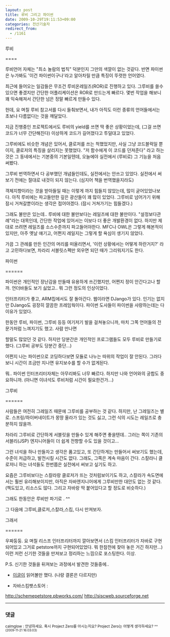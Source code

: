```yaml
---
layout: post
title: 루비 그리고 파이썬
date: 2009-10-29T19:11:53+09:00
categories: 전산기술자
redirect_from:
  - /1161
---
```


루비

====

루비언어 자체는 "최소 놀람의 법칙" 덕분인지 그만의 색깔이 없는 것같다. 반면 파이썬은 누가봐도 '이건 파이썬이구나'라고 알아차릴 만큼 특징이 뚜렷한 언어였다.

최근에 들어오는 일감들은 무조건 루비온레일즈(ROR)로 진행하고 있다. 그루비를 쓸수있으면 좋겠지만 간단한 어플리케이션은 ROR로 만드는게 빠르다. 몇번 작업을 해보니 꽤 익숙해져서 간단한 넘은 정말 빠르게 만들수 있다.

헌데, 요 며칠 루비 참고서를 다시 들춰보면서, 내가 아직도 이런 종류의 언어들에서는 초보나 다름없다는 것을 깨달았다.

지금 진행중인 프로젝트에서도 루비의 yield를 쓰면 딱 좋은 상황이었는데, (그걸 쓰면 코드가 너무 간단해진다) 이상하게 코드가 길어졌다고 투덜대고 있었다.

그루비에도 비슷한 개념은 있어서, 클로저를 쓰는 척했었지만, 사실 그냥 코드블럭일 뿐이지, 클로저의 특징을 살리지는 못했었다. "저 함수에게 이 코드를 던져준다" 라고 하는 것은 그 동네에서는 기본중의 기본일텐데, 오늘에야 실전에서 (루비로) 그 기능을 처음 써봤다.

그루비 번역하면서 다 공부했던 개념들인데도, 실전에서는 안쓰고 있었다. 실전에서 써보기 전에는 절대로 내것이 되지 않는다. (심지어 책을 번역했을지라도)

객체지향이라는 것을 받아들일 때는 이렇게 까지 힘들지 않았는데, 많이 굳어있었나보다. 아직 루비에는 파고들만한 깊은 광산들이 꽤 많이 있었다. 그루비로 넘어가기 위해 잠시 거쳐갈뿐이라는 생각은 접어야겠다. (잠시 거쳐가기는 힘들겠다.)

그래도 불만은 있는데.. 루비에 대한 불만보다는 레일즈에 대한 불만이다. "설정보다관례"라는 대목인데, 간단한 작업에 있어서는 이보다 더 좋은 개발환경이 없다. 하지만 제대로 쓰려면 레일즈를 소스수준까지 파고들어야한다. MFC나 OWL은 그렇게 해본적이 있지만, 아주 옛날 얘기고, 어쩐지 레일지는 그렇게 할 욕심이 생기지 않았다.

가끔 그 관례를 만든 인간의 머리를 떠올리면서, '이런 상황에서는 어떻게 하란거지?' 라고 고민하다보면, 차라리 서블릿스펙만 외우면 되던 때가 그리워지기도 한다.

파이썬

======

파이썬은 개인적인 장난감을 만들때 유용하게 쓰긴했지만, 어쩐지 정이 안간다고나 할까. 언더바들도 보기 싫었고.. 뭐 그런 정도의 인상이었다.

인터프리터가 좋고, ARM칩에서도 잘 돌아간다. 웹이라면 DJango가 있다. 인기는 없지만 DJango도 굉장히 깔끔한 프레임웍이다. 파이썬 도사들이 파이썬을 사랑하는데는 다 이유가 있었다.

한동안 루비, 파이썬, 그루비 등등 여기저기 발을 걸쳐놓으니까, 마치 그쪽 언어들의 전문가처럼 느껴지기도 했고. 사람 만나면

할말도 많았던 것 같다. 하지만 당분간은 개인적인 프로그램들도 모두 루비로 만들기로 했다. (그루비 공부도 당분간 중단...)

어쩐지 나는 파이썬으로 코딩하다보면 모듈로 나누는 따위의 작업이 잘 안된다. 그러다보니 시간이 조금만 지나면 유지보수를 할 수가 없게된다.

뭐.. 파이썬 인터프리터자체는 아무리봐도 너무 빠르다. 하지만 나와 언어와의 궁합도 중요하니까. (아니면 이녀석도 루비처럼 시간이 필요한건가...)

그루비

======

사람들은 여전히 그레일즈 때문에 그루비를 공부하는 것 같다. 하지만, 난 그레일즈는 별로. 스프링/하이버네이트가 몽땅 올라가 있는 것도 싫고, 그런 식의 시도는 레일즈로 충분하지 않을까.

차라리 그루비로 간단하게 서블릿을 만들수 있게 해주면 좋을텐데.. 그러는 쪽이 기존의 서블리(JSP) 엔지니어들이 더 쉽게 전향할 수도 있을 것이고...

그런 녀석을 하나 만들자고 생각은 품고있고, 또 간단하게는 만들어서 써보기도 했는데, 수준이 저급하고, 발전시킬 시간도 없다. 그래도, 그쪽은 계속 마음이 간다. 스칼라니 클로저니 하는 녀석들도 한번쯤은 실전에서 써보고 싶기도 하고.

요즘은 그루비보다는 스칼라랑 클로저가 뜨는 것처럼보이기도 하고, 스칼라가 속도면에서는 훨씬 유리해보이지만, 아직은 자바엔지니어에게 그루비만한 대안도 없는 것 같다. (책도있고, 리소스도 많다. 그리고 자바랑 딱 붙어있다고 할 정도로 비슷하다.)

그래도 한동안은 루비만 파기로 . ^^

그 다음에 그루비,클로저,스칼라,스킴, 다시 만져보자.

그래서

======

우짜둥둥. 요 며칠 리스프 인터프리터까지 깔아보면서 (스킴 인터프리터가 자바로 구현되어있고 그거로 petstore까지 구현되어있었다. 뭐 한참전에 찾아 놓은 거긴 하지만...) 이런 저런 신기한 것들을 만져보고 정리하는 느낌으로 포스팅한다. 이상.

P.S. 신기한 것들을 뒤져보는 과정에서 발견한 것들중에..

* <a title="[http://youngrok.com/moin.cgi/Django_vs_Rails]로 이동합니다." target="_blank" href="http://youngrok.com/moin.cgi/Django_vs_Rails">이글이</a> 읽어볼만 했다. (나랑 결론은 다르지만)

* 자바스킴팻스토어 :

 <a title="[http://schemepetstore.pbworks.com/]로 이동합니다." target="_blank" href="http://schemepetstore.pbworks.com/">http://schemepetstore.pbworks.com/</a> <a title="[http://siscweb.sourceforge.net]로 이동합니다." target="_blank" href="http://siscweb.sourceforge.net">http://siscweb.sourceforge.net</a>



* * *

### 댓글



<!--- cmt:1195 --->
<!--- mail: --->
<!--- parent:0 --->

<small>calmglow : 안녕하세요. 혹시 Project Zero를 아시는지요? Project Zero는 어떻게 생각하세요? ^^ <small>(2009-11-21 16:03:03)</small></small>

